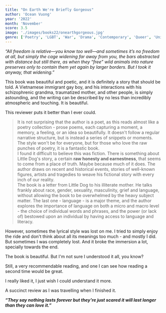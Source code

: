 ```yaml
---
title: "On Earth We're Briefly Gorgeous"
author: 'Ocean Vuong'
year: '2022'
month: 'November'
score: 3.5
image: './images/books22/onearthgorgeous.jpg'
genre: ['Poetry', 'LGBT', 'War', 'Drama', 'Contemporary', 'Queer', 'Unique', 'Asian Author']
---
```


_“All freedom is relative—you know too well—and sometimes it’s no freedom at all, but simply the cage widening far away from you, the bars abstracted with distance but still there, as when they “free” wild animals into nature preserves only to contain them yet again by larger borders. But I took it anyway, that widening.”_

This book was beautiful and poetic, and it is definitely a story that should be told. A Vietnamese immigrant gay boy, and his interactions with his schizophrenic grandma, traumatized mother, and other people, is simply astounding, and the writing can be described by no less than incredibly atmospheric and touching. It is beautiful.

This reviewer puts it better than I ever could.

> It is not surprising that the author is a poet, as this reads almost like a poetry collection - prose poems, each capturing a moment, a memory, a feeling, or an idea so beautifully. It doesn't follow a regular narrative structure, but is instead a series of snippets or moments. The style won't be for everyone, but for those who love the raw punches of poetry, it is a fantastic book.  
> I found it difficult to believe this was fiction. There is something about Little Dog's story, a certain **raw honesty and earnestness**, that seems to come from a place of truth. Maybe because much of it does. The author draws on recent and historical events, stories of well-known figures, artists and tragedies to weave his fictional story with every inch of our reality.  
> The book is a letter from Little Dog to his illiterate mother. He talks frankly about race, gender, sexuality, masculinity, grief and language, without allowing the book to be overwhelmed by the heavy subject matter. The last one - language - is a major theme, and the author explores the importance of language on both a micro and macro level - the choice of individual words and phrases, and the power (or lack of) bestowed upon an individual by having access to language and literacy.

However, sometimes the lyrical style was lost on me. I tried to simply enjoy the ride and don't think about all its meanings too much - and mostly I did. But sometimes I was completely lost. And it broke the immersion a lot, specially towards the end.

The book is beautiful. But I'm not sure I understood it all, you know?

Still, a very recommendable reading, and one I can see how reading a second time would be great.

I really liked it, I just wish I could understand it more.

A succinct review as I was travelling when I finished it.

**_“They say nothing lasts forever but they're just scared it will last longer than they can love it.”_**
